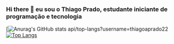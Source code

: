 ### Hi there 👋 eu sou o Thiago Prado, estudante iniciante de programação e tecnologia
[![Anurag's GitHub stats](https://github-readme-stats.vercel.app/api?username=thiagoaprado22&show_icons=true&theme=gruvbox)
  api/top-langs?username=thiagoaprado22
[![Top Langs](https://github-readme-stats.vercel.app/api/top-langs/?username=thiagoaprado22)](https://github.com/anuraghazra/github-readme-stats)
  

